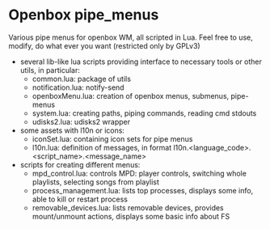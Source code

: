 # Openbox pipe\_menus
Various pipe menus for openbox WM, all scripted in Lua. Feel free to use, modify, do what ever you want (restricted only by GPLv3)

* several lib-like lua scripts providing interface to necessary tools or other utils, in particular:
	- common.lua: package of utils
	- notification.lua: notify-send
	- openboxMenu.lua: creation of openbox menus, submenus, pipe-menus
	- system.lua: creating paths, piping commands, reading cmd stdouts
	- udisks2.lua: udisks2 wrapper
* some assets with l10n or icons:
	- iconSet.lua: containing icon sets for pipe menus
	- l10n.lua: definition of messages, in format l10n.&lt;language\_code&gt;.&lt;script\_name&gt;.&lt;message\_name&gt;
* scripts for creating different menus:
	- mpd_control.lua: controls MPD: player controls, switching whole playlists, selecting songs from playlist
	- process_management.lua: lists top processes, displays some info, able to kill or restart process
	- removable_devices.lua: lists removable devices, provides mount/unmount actions, displays some basic info about FS

